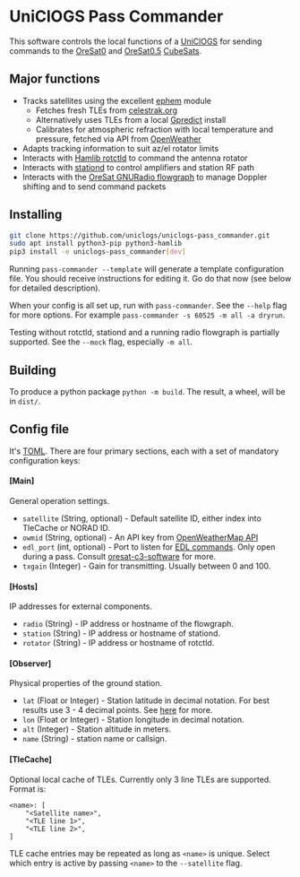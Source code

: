 # UniClOGS Pass Commander
This software controls the local functions of a
[UniClOGS](https://www.oresat.org/technologies/ground-stations) for sending
commands to the [OreSat0](https://www.oresat.org/satellites/oresat0) and
[OreSat0.5](https://www.oresat.org/satellites/oresat0-5)
[CubeSats](https://en.wikipedia.org/wiki/CubeSat).

## Major functions
* Tracks satellites using the excellent [ephem](https://rhodesmill.org/pyephem/)
  module
  * Fetches fresh TLEs from [celestrak.org](https://celestrak.org)
  * Alternatively uses TLEs from a local [Gpredict](https://github.com/csete/gpredict)
    install
  * Calibrates for atmospheric refraction with local temperature and pressure,
    fetched via API from [OpenWeather](https://openweathermap.org/)
* Adapts tracking information to suit az/el rotator limits
* Interacts with [Hamlib rotctld](https://github.com/Hamlib/Hamlib/wiki/Documentation)
  to command the antenna rotator
* Interacts with [stationd](https://github.com/uniclogs/uniclogs-stationd) to
  control amplifiers and station RF path
* Interacts with the [OreSat GNURadio flowgraph](https://github.com/uniclogs/uniclogs-sdr)
  to manage Doppler shifting and to send command packets

## Installing
```sh
git clone https://github.com/uniclogs/uniclogs-pass_commander.git
sudo apt install python3-pip python3-hamlib
pip3 install -e uniclogs-pass_commander[dev]
```

Running `pass-commander --template` will generate a
template configuration file. You should receive instructions for editing it. Go
do that now (see below for detailed description).

When your config is all set up, run with `pass-commander`. See the
`--help` flag for more options. For example `pass-commander -s 60525
-m all -a dryrun`.

Testing without rotctld, stationd and a running radio flowgraph is partially
supported. See the `--mock` flag, especially `-m all`.

## Building
To produce a python package `python -m build`. The result, a wheel, will be in `dist/`.


## Config file
It's [TOML](https://toml.io/en/). There are four primary sections, each with
a set of mandatory configuration keys:
#### [Main]
General operation settings.
* `satellite` (String, optional) - Default satellite ID, either index into TleCache or NORAD ID.
* `owmid` (String, optional) - An API key from [OpenWeatherMap API](https://openweathermap.org/api)
* `edl_port` (int, optional) - Port to listen for
  [EDL commands](https://oresat-c3-software.readthedocs.io/en/latest/edl.html).
  Only open during a pass. Consult
  [oresat-c3-software](https://github.com/oresat/oresat-c3-software) for
  more.
* `txgain` (Integer) - Gain for transmitting. Usually between 0 and 100.

#### [Hosts]
IP addresses for external components.
* `radio` (String) - IP address or hostname of the flowgraph.
* `station` (String) - IP address or hostname of stationd.
* `rotator` (String) - IP address or hostname of rotctld.

#### [Observer]
Physical properties of the ground station.
* `lat` (Float or Integer) - Station latitude in decimal notation. For best results use 3 - 4
  decimal points. See [here](https://xkcd.com/2170/) for more.
* `lon` (Float or Integer) - Station longitude in decimal notation.
* `alt` (Integer) - Station altitude in meters.
* `name` (String) - station name or callsign.

#### [TleCache]
Optional local cache of TLEs. Currently only 3 line TLEs are supported. Format
is:
```
<name>: [
    "<Satellite name>",
    "<TLE line 1>",
    "<TLE line 2>",
]
```
TLE cache entries may be repeated as long as `<name>` is unique. Select which
entry is active by passing `<name>` to the `--satellite` flag.
